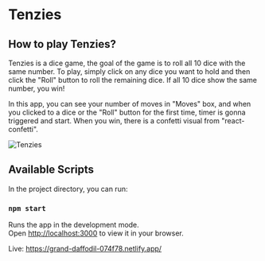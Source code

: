 # Tenzies

## How to play Tenzies?
Tenzies is a dice game, the goal of the game is to roll all 10 dice with the same number.
To play, simply click on any dice you want to hold and then click the "Roll" button to roll the remaining dice.
If all 10 dice show the same number, you win!

In this app, you can see your number of moves in "Moves" box, and when you clicked to a dice or the "Roll" button for the first time, timer is gonna triggered and start.
When you win, there is a confetti visual from "react-confetti".

![Tenzies](https://user-images.githubusercontent.com/71367001/225210164-2089d919-3831-45a8-9a9b-12624903a151.gif)

## Available Scripts

In the project directory, you can run:

### `npm start`

Runs the app in the development mode.\
Open [http://localhost:3000](http://localhost:3000) to view it in your browser.

Live: https://grand-daffodil-074f78.netlify.app/
